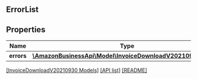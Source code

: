 ## ErrorList

## Properties

Name | Type | Description | Notes
------------ | ------------- | ------------- | -------------
**errors** | [**\AmazonBusinessApi\Model\InvoiceDownloadV20210930\Error[]**](Error.md) |  |

[[InvoiceDownloadV20210930 Models]](../) [[API list]](../../Api) [[README]](../../../README.md)
